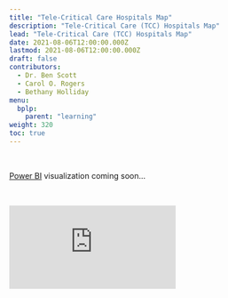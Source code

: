 ```yaml
---
title: "Tele-Critical Care Hospitals Map"
description: "Tele-Critical Care (TCC) Hospitals Map"
lead: "Tele-Critical Care (TCC) Hospitals Map"
date: 2021-08-06T12:00:00.000Z
lastmod: 2021-08-06T12:00:00.000Z
draft: false
contributors:
  - Dr. Ben Scott
  - Carol O. Rogers
  - Bethany Holliday
menu:
  bplp:
    parent: "learning"
weight: 320
toc: true
---
```


&nbsp;  

[Power BI](https://powerbi.microsoft.com/en-us/) visualization coming soon...

&nbsp;  

<iframe src="https://app.powerbi.com/reportEmbed?reportId=1caaed42-6287-4930-b705-d4de036405ad&autoAuth=true&ctid=1113be34-aed1-4d00-ab4b-cdd02510be91&config=eyJjbHVzdGVyVXJsIjoiaHR0cHM6Ly93YWJpLXVzLW5vcnRoLWNlbnRyYWwtZi1wcmltYXJ5LXJlZGlyZWN0LmFuYWx5c2lzLndpbmRvd3MubmV0LyJ9" frameborder="0" allowFullScreen="true"></iframe>

&nbsp;  

&nbsp;  

<!--
<iframe width="1140" height="541.25" src="https://app.powerbi.com/reportEmbed?reportId=1caaed42-6287-4930-b705-d4de036405ad&autoAuth=true&ctid=1113be34-aed1-4d00-ab4b-cdd02510be91&config=eyJjbHVzdGVyVXJsIjoiaHR0cHM6Ly93YWJpLXVzLW5vcnRoLWNlbnRyYWwtZi1wcmltYXJ5LXJlZGlyZWN0LmFuYWx5c2lzLndpbmRvd3MubmV0LyJ9" frameborder="0" allowFullScreen="true"></iframe>
-->